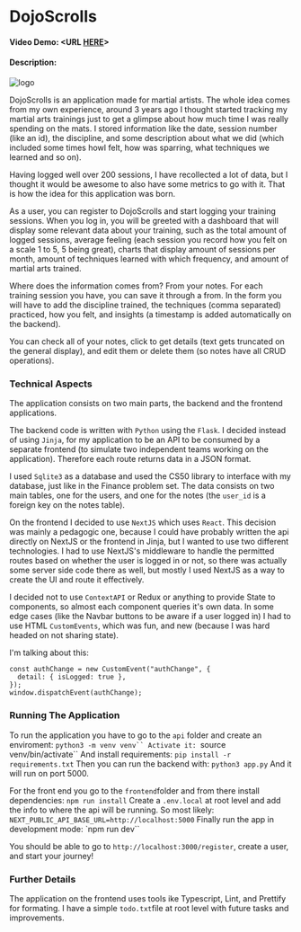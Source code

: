 # DojoScrolls
#### Video Demo:  <URL [HERE](https://www.youtube.com/watch?v=xwTVg_71zNM&ab_channel=CristobalHeiss)>
#### Description:

![logo]('/frontend/public/light-background-logo.png')

DojoScrolls is an application made for martial artists. The whole idea comes from my own experience, around 3 years ago I thought started tracking my martial arts trainings just to get a glimpse about how much time I was really spending on the mats. I stored information like the date, session number (like an id), the discipline, and some description about what we did (which included some times howI felt, how was sparring, what techniques we learned and so on).

Having logged well over 200 sessions, I have recollected a lot of data, but I thought it would be awesome to also have some metrics to go with it. That is how the idea for this application was born.

As a user, you can register to DojoScrolls and start logging your training sessions. When you log in, you will be greeted with a dashboard that will display some relevant data about your training, such as the total amount of logged sessions, average feeling (each session you record how you felt on a scale 1 to 5, 5 being great), charts that display amount of sessions per month, amount of techniques learned with which frequency, and amount of martial arts trained.

Where does the information comes from? From your notes. For each training session you have, you can save it through a from. In the form you will have to add the discipline trained, the techniques (comma separated) practiced, how you felt, and insights (a timestamp is added automatically on the backend).

You can check all of your notes, click to get details (text gets truncated on the general display), and edit them or delete them (so notes have all CRUD operations).

### Technical Aspects

The application consists on two main parts, the backend and the frontend applications.

The backend code is written with `Python` using the `Flask`. I decided instead of using `Jinja`, for my application to be an API to be consumed by a separate frontend (to simulate two independent teams working on the application). Therefore each route returns data in a JSON format.

I used `Sqlite3` as a database and used the CS50 library to interface with my database, just like in the Finance problem set. The data consists on two main tables, one for the users, and one for the notes (the `user_id` is a foreign key on the notes table).

On the frontend I decided to use `NextJS` which uses `React`. This decision was mainly a pedagogic one, because I could have probably written the api directly on NextJS or the frontend in Jinja, but I wanted to use two different technologies. I had to use NextJS's middleware to handle the permitted routes based on whether the user is logged in or not, so there was actually some server side code there as well, but mostly I used NextJS as a way to create the UI and route it effectively.

I decided not to use `ContextAPI` or Redux or anything to provide State to components, so almost each component queries it's own data. In some edge cases (like the Navbar buttons to be aware if a user logged in) I had to use HTML `CustomEvents`, which was fun, and new (because I was hard headed on not sharing state).

I'm talking about this:
```tsx
const authChange = new CustomEvent("authChange", {
  detail: { isLogged: true },
});
window.dispatchEvent(authChange);
```

### Running The Application

To run the application you have to go to the `api` folder and create an enviroment:
`python3 -m venv venv``
Activate it:
`source venv/bin/activate``
And install requirements:
`pip install -r requirements.txt`
Then you can run the backend with:
`python3 app.py`
And it will run on port 5000.

For the front end you go to the `frontend`folder and from there install dependencies:
`npm run install`
Create a `.env.local` at root level and add the info to where the api will be running. So most likely:
`NEXT_PUBLIC_API_BASE_URL=http://localhost:5000`
Finally run the app in development mode:
`npm run dev``

You should be able to go to `http://localhost:3000/register`, create a user, and start your journey!

### Further Details

The application on the frontend uses tools ike Typescript, Lint, and Prettify for formating. I have a simple `todo.txt`file at root level with future tasks and improvements.
